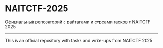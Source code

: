 # NAITCTF-2025
Официальный репозиторий с райтапами и сурсами тасков с NAITCTF 2025
______________________________
This is an official repository with tasks and write-ups from NAITCTF 2025
